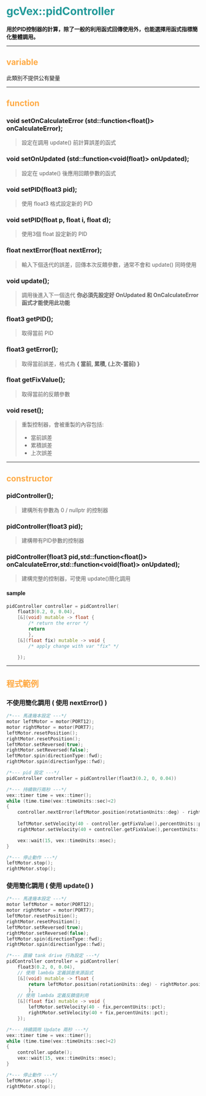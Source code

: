 <!-- toc -->
# <span style="color:#229999">gcVex::pidController</span>

**用於PID控制器的計算，除了一般的利用函式回傳使用外，也能選擇用函式指標簡化整體調用。**

---

## <span style="color:#ffaa44">variable</span>
此類別不提供公有變量

---

## <span style="color:#ffaa44">function</span>


### void setOnCalculateError (std::function<float()> onCalculateError);
> 設定在調用 update() 前計算誤差的函式

### void setOnUpdated (std::function<void(float)> onUpdated);
> 設定在 update() 後應用回饋參數的函式

### void setPID(float3 pid);
> 使用 float3 格式設定新的 PID

### void setPID(float p, float i, float d);
> 使用3個 float 設定新的 PID

### float nextError(float nextError);
> 輸入下個迭代的誤差，回傳本次反饋參數，通常不會和 update() 同時使用

### void update();
> 調用後進入下一個迭代
> **你必須先設定好 OnUpdated 和 OnCalculateError 函式才能使用此功能**

### float3 getPID();
> 取得當前 PID

### float3 getError();
> 取得當前誤差，格式為 **{ 當前, 累積, (上次-當前) }**

### float getFixValue();
> 取得當前的反饋參數

### void reset();
> 重製控制器，會被重製的內容包括:
> - 當前誤差
> - 累積誤差
> - 上次誤差
---

## <span style="color:#ffaa44">constructor</span>
### pidController();
> 建構所有參數為 0 / nullptr 的控制器

### pidController(float3 pid);
> 建構帶有PID參數的控制器

### pidController(float3 pid,std::function<float()> onCalculateError,std::function<void(float)> onUpdated);
> 建構完整的控制器，可使用 update()簡化調用

#### sample
```cpp
pidController controller = pidController(
    float3(0.2, 0, 0.04),
    [&](void) mutable -> float { 
        /* return the error */
        return 
        },
    [&](float fix) mutable -> void {
        /* apply change with var "fix" */

    });
```

---

## <span style="color:#ffaa44">程式範例</span>

### 不使用簡化調用 ( 使用 nextError() )
```cpp
/*--- 馬達幾本設定 ---*/
motor leftMotor = motor(PORT12);
motor rightMotor = motor(PORT7);
leftMotor.resetPosition();
rightMotor.resetPosition();
leftMotor.setReversed(true);
rightMotor.setReversed(false);
leftMotor.spin(directionType::fwd);
rightMotor.spin(directionType::fwd);

/*--- pid 設定 ---*/
pidController controller = pidController(float3(0.2, 0, 0.04))

/*--- 持續執行兩秒 ---*/
vex::timer time = vex::timer();
while (time.time(vex::timeUnits::sec)<2)
{
    controller.nextError(leftMotor.position(rotationUnits::deg) - rightMotor.position(rotationUnits::deg));
    
    leftMotor.setVelocity(40 - controller.getFixValue(),percentUnits::pct);
    rightMotor.setVelocity(40 + controller.getFixValue(),percentUnits::pct);

    vex::wait(15, vex::timeUnits::msec);
}

/*--- 停止動作 ---*/
leftMotor.stop();
rightMotor.stop();
```


### 使用簡化調用 ( 使用 update() )
```cpp
/*--- 馬達幾本設定 ---*/
motor leftMotor = motor(PORT12);
motor rightMotor = motor(PORT7);
leftMotor.resetPosition();
rightMotor.resetPosition();
leftMotor.setReversed(true);
rightMotor.setReversed(false);
leftMotor.spin(directionType::fwd);
rightMotor.spin(directionType::fwd);

/*--- 直線 tank drive 行為設定 ---*/
pidController controller = pidController(
    float3(0.2, 0, 0.04),
    // 使用 lambda 定義誤差來源函式
    [&](void) mutable -> float { 
        return leftMotor.position(rotationUnits::deg) - rightMotor.position(rotationUnits::deg); 
        },
    // 使用 lambda 定義反饋值利用
    [&](float fix) mutable -> void {
        leftMotor.setVelocity(40 - fix,percentUnits::pct);
        rightMotor.setVelocity(40 + fix,percentUnits::pct);
    });

/*--- 持續調用 Update 兩秒 ---*/
vex::timer time = vex::timer();
while (time.time(vex::timeUnits::sec)<2)
{
    controller.update();
    vex::wait(15, vex::timeUnits::msec);
}

/*--- 停止動作 ---*/
leftMotor.stop();
rightMotor.stop();
```